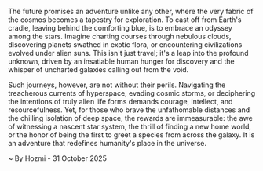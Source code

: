 
The future promises an adventure unlike any other, where the very fabric of the cosmos becomes a tapestry for exploration. To cast off from Earth's cradle, leaving behind the comforting blue, is to embrace an odyssey among the stars. Imagine charting courses through nebulous clouds, discovering planets swathed in exotic flora, or encountering civilizations evolved under alien suns. This isn't just travel; it's a leap into the profound unknown, driven by an insatiable human hunger for discovery and the whisper of uncharted galaxies calling out from the void.

Such journeys, however, are not without their perils. Navigating the treacherous currents of hyperspace, evading cosmic storms, or deciphering the intentions of truly alien life forms demands courage, intellect, and resourcefulness. Yet, for those who brave the unfathomable distances and the chilling isolation of deep space, the rewards are immeasurable: the awe of witnessing a nascent star system, the thrill of finding a new home world, or the honor of being the first to greet a species from across the galaxy. It is an adventure that redefines humanity's place in the universe.

~ By Hozmi - 31 October 2025
